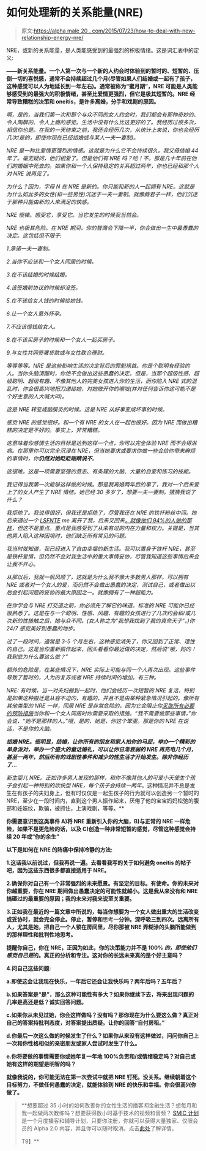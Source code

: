 # 如何处理新的关系能量(NRE)

> 原文:[https://alpha male 20 . com/2015/07/23/how-to-deal-with-new-relationship-energy-nre/](https://alphamale20.com/2015/07/23/how-to-deal-with-new-relationship-energy-nre/)

NRE，或新的关系能量，是人类能感受到的最强烈的积极情绪。这是词汇表中的定义:

**——新关系能量。一个人第一次与一个新的人约会时体验到的暂时的、短暂的、压倒一切的喜悦感，通常不会持续超过几个月(尽管如果人们结婚或一起有了孩子，这种感觉可以人为地延长到一年左右)。通常被称为“蜜月期”，NRE 可能是人类能够感受到的最强大的积极情绪，甚至比爱情更强烈，但它是极其短暂的。NRE 经常导致糟糕的决策和 oneitis，是许多离婚，分手和戏剧的原因。**

*啊，是的，当我们第一次和那个与众不同的女人约会时，我们都会有那种奇妙的、令人陶醉的、令人上瘾的感觉。生活中没有什么比这更好的了。我经历过很多次，相信你也是。在我的一天结束之前，我还会经历几次，从统计上来说，你也会经历几次(是的，即使你现在已经结婚或与某人一夫一妻制)。*

*NRE 是一种比爱情更强烈的情感。这就是为什么它不会持续很久。我父母结婚 44 年了。毫无疑问，他们相爱了。但是他们有 NRE 吗？哈！不。那是几十年前在他们的婚姻中死去的。如果你和一个人保持稳定的关系超过两年，你也已经和那个人对 NRE 说再见了。*

*为什么？因为，字母 N 在 NRE 是新的。你只能和新的人一起拥有 NRE。这就是为什么如此多的女性(和一些男性)沉迷于一夫一妻制。就像瘾君子一样，他们沉迷于那种只能由新的人来满足的快感。*

*NRE 很棒。感受它，享受它。当它发生的时候我当然会。*

*NRE 也极其危险。在 NRE 期间，你的智商会下降一半，你会做出一生中最愚蠢的决定。这包括但不限于:*

*1.承诺一夫一妻制。*

*2.当你不应该和一个女人同居的时候。*

*3.在不该结婚的时候结婚。*

*4.该签婚前协议的时候却没签。*

*5.在不该给女人钱的时候给她钱。*

*6.让一个女人意外怀孕。*

*7.不应该借钱给女人。*

*8.在不该买房子的时候和一个女人一起买房子。*

*9.与女性共同签署贷款或与女性联合理财。*

*等等等等。NRE 是这些影响生活的决定背后的罪魁祸首。你是个聪明有经验的人。当你头脑清醒时，你绝不会做出这些愚蠢的决定。但是，当那个超级性感、超级聪明、超级有趣、不像其他人的完美女孩进入你的生活，而你陷入 NRE 式的混乱时，你会很高兴地把刀递给她，对她敞开你的喉咙(并对任何告诉你这可能不是个好主意的人大喊大叫)。*

*这是 NRE 转变成脑膜炎的时候。这是 NRE 从好事变成坏事的时候。*

*感觉 NRE 的感觉很好。和一个有 NRE 的女人在一起也很好。因为 NRE 而做出糟糕的决定是不好的。事实上，非常糟糕。*

*这意味着你感情生活的目标是达到这样一个点，你可以完全体验 NRE 而不会得淋病。在那里你可以完全沉浸在 NRE，但当她要求或要求你做一些会给你带来麻烦的事情时，你**仍然对她眨眨眼睛说不**。*

*这很难。这是一项需要坚强的意志、有条理的大脑、大量的自爱和练习的技能。*

*我记得当我第一次能够这样做的时候。那是我离婚两年后的事了，我对一个后来爱上了的女人产生了 NRE 情结。她已经 30 多岁了，想要一夫一妻制。猜猜我说了什么？*

*我拒绝了。我说得很好，但我还是拒绝了，尽管我还在 NRE 的铁杆粉丝中间。她后来通过一个 [LSFNTE](https://blackdragonblog.com/glossary/#LSNFTE) me 离开了我，后来又回来[，就像他们 94%的人做的那样](https://blackdragonblog.com/2014/10/12/important-ignore-breakup/)，但这不是重点。重点是我感受到了从未有过的内在力量和权力。关键是，当其他男人陷入这种困境时，他们缺乏所有常见的问题。*

*我当时就知道，我已经进入了自由幸福的新生活。我可以置身于铁杆 NRE，甚至是铁杆爱情，但仍然不会对我生活中的重大事情妥协，尽管我知道这些事情后来会让我不开心。*

*从那以后，我就一帆风顺了，这就是为什么我不像大多数男人那样，可以拥有 NRE 或者对一个女人的爱，而仍然不会做出愚蠢的决定，测试自己，或者做出以后会引起问题的妥协的最大原因之一。就像拥有了一种超能力。*

*在你学会与 NRE 打交道之前，你必须先了解它的味道。标准的 NRE 可能你已经很熟悉了。这是在与一个聪明、性感、风趣、有趣的女孩进行了几次约会和/或几次新的性接触之后，她与众不同。(女人称之为“我想我找到了我的真命天子”。)你 24/7 感觉美好到愚蠢的地步。*

*过了一段时间，通常是 3-5 个月左右，这种感觉消失了，你又回到了正常、理性的自己。这是当你重新振作起来，回头看看你最近做的决定，然后说“哦，妈的！我到底为什么要这么做？”*

*额外的危险是，在某些情况下，NRE 实际上可能与同一个人再次出现。这些事件导致了暂时的，人为的复苏或者 NRE 持续时间的增加。有三种。*

*NRE: 有时候，当一对夫妇搬到一起时，他们会经历一次短暂的 NRE 复活，特别是如果这种搬迁是从容不迫的，有趣的，并且不是由某种紧急情况引起的。像所有其他类型的 NRE 一样，同居 NRE 是非常危险的，因为它会阻止你[采取所有必要的预防措施](https://blackdragonblog.com/2015/02/19/how-to-move-in-with-a-woman/)当你和一个女人同居时你需要采取的措施。“我不需要做那些事情，”你会说，“她不是那样的人。”哦，是的，她是，你这个笨蛋。那是你的 NRE 在说话，不是你的大脑。*

***结婚 NRE。很明显，结婚，让你所有的朋友和家人拍你的马屁，举办一个精彩的单身派对，举办一个盛大的童话婚礼，可以让你日渐衰弱的 NRE 再充电几个月，甚至一两年，然后所有的戏剧性事件和减少的性生活才开始发生。除非你经历了...***

*新生婴儿 NRE。正如许多男人发现的那样，和你不像其他人的可爱小天使生个孩子会引起一种特别的欣快型 NRE，每个孩子会持续一两年*。这种情况并不总是发生在有孩子的夫妇身上，但有时仅仅是一起生孩子的行为就可以创造另一个暂时的 NRE，至少在一段时间内，直到这个男人振作起来，厌倦了他的宝宝妈妈松弛的腹部和妊娠纹，欺骗，被抓住，上演戏剧，等等。**

**你需要意识到这类事件 A)将 NRE 重新引入你的大脑，B)与正常的 NRE 一样危险，如果不是更危险的话，以及 C)创造一种非常短暂的感觉，尽管这种感觉会持续 20 年或“你的余生”**

**以下是如何在 NRE 的阵痛中保持冷静的方法:**

**1.这话我以前说过，但我再说一遍。去看看我写的关于如何避免 oneitis 的帖子吧，因为这些东西很多都直接适用于 NRE。**

**2.确保你对自己有一个非常强烈的未来愿景。有坚定的目标。有使命。你的未来对你越重要，你在 NRE 期间做出愚蠢决定的可能性就越小。这是我从来没有和 NRE 搞砸过的最重要的原因；我的未来对我来说至关重要。**

**3.正如我在最近的一篇文章中所说的，每当你想要为一个女人做出重大的生活改变或妥协时，**就会完全停止**。停止，暂停和**思考**一分钟。深呼吸三到四次。远离所有人，尤其是她，把自己一个人锁在房间里，尽你那被 NRE 弄糊涂的头脑所能做到的那样理性和批判性地思考。**

**提醒你自己，你在 NRE，正因为如此，你的决策能力并不是 100% *的，即使他们感觉自己是*的。真正的分析和专注。这对你的长远未来真的是个好主意吗？**

**4.问自己这些问题:**

**a.即使这会让我现在快乐，一年后它还会让我快乐吗？两年后吗？五年后？**

**b.如果答案是“是”，那么这种可能性有多大？如果你继续下去，将来出现问题的几率是高还是低？诚实回答问题。**

**c.如果你从未见过她，你会这样做吗？没有吗？那你现在为什么要这么做？真正对自己的答案持批判态度，对答案提出质疑。让你的回答“自付房租。”**

**d.你最后一次这么做的时候发生了什么？如果你从来没有这样做过，问问你自己上一次和你性格相似的亲密朋友或家人尝试时发生了什么。**

**e.你将要做的事情需要你或她年复一年地 100%负责和/或情绪稳定吗？对自己或她有这样的期望是明智的吗？**

**就像我说的，你可能无法在第一次尝试中就把 NRE 钉死。没关系。继续朝着这个目标努力，不做任何愚蠢的决定，就能体验到 NRE 的快乐和幸福。你会很高兴你做了。**

> **想要超过 35 小时的如何改善你的女性生活的播客*和*金融生活？想每月和我一起做两次教练吗？想要获得数小时基于技术的视频和音频？ [SMIC 计划](https://alphamale20.kartra.com/page/vIL17)是一个月度播客和辅导计划，只要你注册，你就可以获得大量独家、仅限会员的 Alpha 2.0 内容，并且你可以随时取消。点击[此处](https://alphamale20.kartra.com/page/vIL17)了解详情。
> 
> T9】**